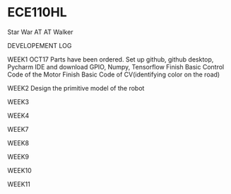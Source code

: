 # ECE110HL
Star War AT AT Walker 

DEVELOPEMENT LOG

WEEK1 OCT17
Parts have been ordered.
Set up github, github desktop, Pycharm IDE and download GPIO, Numpy, Tensorflow
Finish Basic Control Code of the Motor
Finish Basic Code of CV(identifying color on the road)

WEEK2
Design the primitive model of the robot


WEEK3

WEEK4

WEEK7

WEEK8

WEEK9

WEEK10

WEEK11
